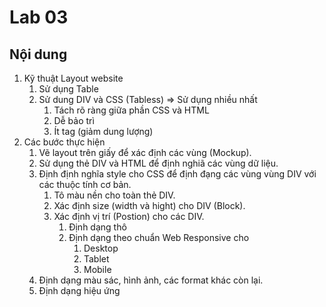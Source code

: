 # Lab 03

## Nội dung
1. Kỹ thuật Layout website
    1. Sử dụng Table
    2. Sử dung DIV và CSS (Tabless) => Sử dụng nhiều nhất
        1. Tách rõ ràng giữa phần CSS và HTML
        2. Dễ bảo trì
        3. Ít tag (giảm dung lượng)
2. Các bước thực hiện
    1. Vẽ layout trên giấy để xác định các vùng (Mockup).
    2. Sử dụng thẻ DIV và HTML để định nghiã các vùng dữ liệu.
    3. Định định nghĩa style cho CSS để định đạng các vùng vùng DIV với các thuộc tính cơ bản.
        1. Tô màu nền cho toàn thẻ DIV.
        2. Xác định size (width và hight) cho DIV (Block).
        3. Xác định vị trí (Postion) cho các DIV.
            1. Định dạng thô
            2. Định dạng theo chuẩn Web Responsive cho 
                1. Desktop
                2. Tablet
                3. Mobile 
    4. Định dạng màu sác, hình ảnh, các format khác còn lại.
    5. Định dạng hiệu ứng